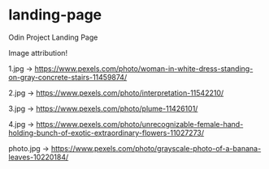 # landing-page
Odin Project Landing Page

Image attribution!

1.jpg -> https://www.pexels.com/photo/woman-in-white-dress-standing-on-gray-concrete-stairs-11459874/

2.jpg -> https://www.pexels.com/photo/interpretation-11542210/

3.jpg -> https://www.pexels.com/photo/plume-11426101/

4.jpg -> https://www.pexels.com/photo/unrecognizable-female-hand-holding-bunch-of-exotic-extraordinary-flowers-11027273/

photo.jpg -> https://www.pexels.com/photo/grayscale-photo-of-a-banana-leaves-10220184/ 